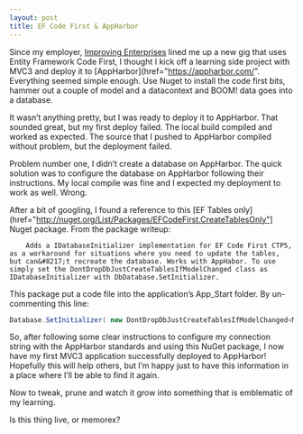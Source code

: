 ```yaml
---
layout: post
title: EF Code First & AppHarbor
---
```


Since my employer, [Improving Enterprises](href="http:/http://www.improvingenterprises.com/") lined me up a new gig that uses Entity Framework Code First, I thought I kick off a learning side project with MVC3 and deploy it to [AppHarbor](href="https://appharbor.com/". Everything seemed simple enough. Use Nuget to install the code first bits, hammer out a couple of model and a datacontext and BOOM! data goes into a database.

It wasn&#8217;t anything pretty, but I was ready to deploy it to AppHarbor. That sounded great, but my first deploy failed. The local build compiled and worked as expected. The source that I pushed to AppHarbor compiled without problem, but the deployment failed.

Problem number one, I didn&#8217;t create a database on AppHarbor. The quick solution was to configure the database on AppHarbor following their instructions. My local compile was fine and I expected my deployment to work as well. Wrong.

After a bit of googling, I found a reference to this [EF Tables only](href="http://nuget.org/List/Packages/EFCodeFirst.CreateTablesOnly"] Nuget package. From the package writeup:

        Adds a IDatabaseInitializer implementation for EF Code First CTP5, as a workaround for situations where you need to update the tables, but can&#8217;t recreate the database. Works with AppHabor. To use simply set the DontDropDbJustCreateTablesIfModelChanged class as IDatabaseInitializer with DbDatabase.SetInitializer.

This package put a code file into the application&#8217;s App_Start folder. By un-commenting this line:

``` csharp "db initializer"
Database.SetInitializer( new DontDropDbJustCreateTablesIfModelChanged<MyContext>());
```

So, after following some clear instructions to configure my connection string with the AppHarbor standards and using this NuGet package, I now have my first MVC3 application successfully deployed to AppHarbor! Hopefully this will help others, but I&#8217;m happy just to have this information in a place where I&#8217;ll be able to find it again.

Now to tweak, prune and watch it grow into something that is emblematic of my learning.

Is this thing live, or memorex?
